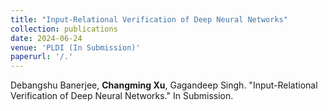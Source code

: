 ```yaml
---
title: "Input-Relational Verification of Deep Neural Networks"
collection: publications
date: 2024-06-24
venue: 'PLDI (In Submission)'
paperurl: '/.'
---
```


Debangshu Banerjee, **Changming Xu**, Gagandeep Singh. "Input-Relational Verification of Deep Neural Networks." In Submission.